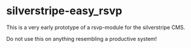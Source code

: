# silverstripe-easy_rsvp

This is a very early prototype of a rsvp-module for the silverstripe CMS. 

Do not use this on anything resembling a productive system!

